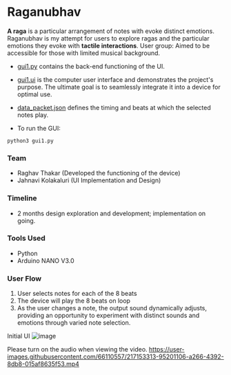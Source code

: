# Raganubhav

**A raga** is a particular arrangement of notes with evoke distinct emotions. 
Raganubhav is my attempt for users to explore ragas and the particular emotions they evoke with **tactile interactions**. 
User group: Aimed to be accessible for those with limited musical background.

- [gui1.py](https://github.com/jahnsite/Raganubhav/blob/main/gui1.py) contains the back-end functioning of the UI.
- [gui1.ui](https://github.com/jahnsite/Raganubhav/blob/main/gui1.ui) is the computer user interface and demonstrates the project's purpose. The ultimate goal is to seamlessly integrate it into a device for optimal use.
- [data_packet.json](https://github.com/jahnsite/Raganubhav/blob/main/data_packet.json) defines the timing and beats at which the selected notes play.

- To run the GUI:
```
python3 gui1.py
```

### Team
- Raghav Thakar (Developed the functioning of the device)
- Jahnavi Kolakaluri (UI Implementation and Design)

### Timeline
- 2 months design exploration and development; implementation on going.

### Tools Used
- Python
- Arduino NANO V3.0

### User Flow
1. User selects notes for each of the 8 beats
2. The device will play the 8 beats on loop
3. As the user changes a note, the output sound dynamically adjusts, providing an opportunity to experiment with distinct sounds and emotions through varied note selection.

Initial UI
![image](https://user-images.githubusercontent.com/66110557/217150412-3e8989d6-8caf-4e43-b34e-75b3ae3e0eb7.png)

Please turn on the audio when viewing the video. 
https://user-images.githubusercontent.com/66110557/217153313-95201106-a266-4392-8db8-015af8635f53.mp4








